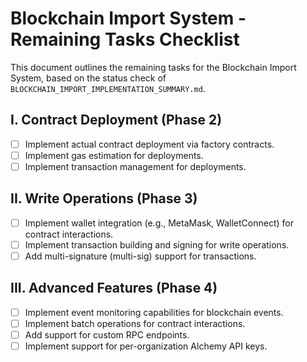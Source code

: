 # Blockchain Import System - Remaining Tasks Checklist

This document outlines the remaining tasks for the Blockchain Import System, based on the status check of `BLOCKCHAIN_IMPORT_IMPLEMENTATION_SUMMARY.md`.

## I. Contract Deployment (Phase 2)

- [ ] Implement actual contract deployment via factory contracts.
- [ ] Implement gas estimation for deployments.
- [ ] Implement transaction management for deployments.

## II. Write Operations (Phase 3)

- [ ] Implement wallet integration (e.g., MetaMask, WalletConnect) for contract interactions.
- [ ] Implement transaction building and signing for write operations.
- [ ] Add multi-signature (multi-sig) support for transactions.

## III. Advanced Features (Phase 4)

- [ ] Implement event monitoring capabilities for blockchain events.
- [ ] Implement batch operations for contract interactions.
- [ ] Add support for custom RPC endpoints.
- [ ] Implement support for per-organization Alchemy API keys.